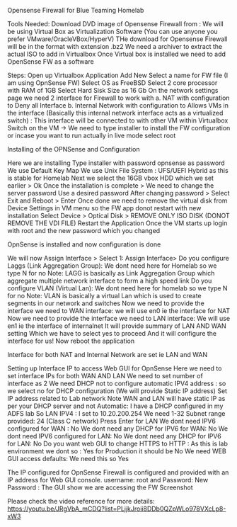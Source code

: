 Opensense Firewall for Blue Teaming Homelab

Tools Needed:
Download DVD image of Opensense Firewall from : 
We will be using Virtual Box as Virtualization Software (You can use anyone you prefer VMware/OracleVBox/HyperV)
THe download for Opensense Firewall will be in the format with extension .bz2
We need a archiver to extract the actual ISO to add in Virtualbox
Once Virtual box is installed we need to add OpenSense FW as a software 

Steps:
Open up Virtualbox Application
Add New 
Select a name for FW file (I am using OpnSense FW)
Select OS as FreeBSD 
Select 2 core processor with RAM of 1GB
Select Hard Sisk Size as 16 Gb
On the network settings page we need 2 interface for Firewall to work with
a. NAT with configuration to Deny all Interface
b. Internal Network with configuration to Allows VMs in the interface  (Basically this internal network interface acts as a virtualized switch) : This interface will be connected to with other VM within Virtualbox
Switch on the VM
-> We need to type installer to install the FW configuration or incase you want to run actually in live mode select root

Installing of the OPNSense and Configuration

Here we are installing 
Type installer with password opnsense as password
We use Default Key Map
We use Unix File System : UFS/UEFI Hybrid as this is stable for Homelab
Next we select the 16GB vbox HDD which we set earlier > Ok
Once the installation is complete > We need to change the server password
Use a desired password
After changing password > Select Exit and Reboot > Enter
Once done we need to remove the virtual disk from Device Settings in VM menu so the FW app donot restart with new installation
Select Device > Optical Disk > REMOVE ONLY ISO DISK (DONOT REMOVE THE VDI FILE)
Restart the Application
Once the VM starts up login with root and the new password which you changed


OpnSense is installed and now configuration is done

We will now Assign Interface > Select 1: Assign Interface> 
Do you configure Laggs (Link Aggregation Group): We dont need here for Homelab so we type N for no
Note: LAGG is basically as Link Aggregation Group which aggregate multiple network interface to form a high speed link
Do you configure VLAN (Virtual Lan): We dont need here for homelab so we type N for no
Note: VLAN is basically a virtual Lan which is used to create segments in our network and switches
Now we need to provide the interface we need to WAN interface: we will use en0 ie the interface for NAT
Now we need to provide the interface we need to LAN interface: We will use en1 ie the interface of internalnet
It will provide summary of LAN AND WAN setting 
Which we have to select yes to proceed
And it will configure the interface for us!
Now reboot the application

Interface for both NAT and Internal Network are set ie LAN and WAN

Setting up Interface IP to access Web GUI for OpnSense
Here we need to set interface IPs for both WAN AND LAN
We need to set number of interface as 2 
We need DHCP not to configure automatic IPV4 address : so we select no for DHCP configuration (We will provide Static IP address)
Set IP address related to Lab network 
Note WAN and LAN will have static IP as per your DHCP server and not Automatic: I have a DHCP configured in my ADFS lab 
So LAN IPV4 : I set to 10.20.200.254
We need 1-32 Subnet range provided: 24 (Class C network)
Press Enter for LAN
We dont need IPV6 configured for WAN : No
We dont need any DHCP for IPV6 for WAN: No
We dont need IPV6 configured for LAN: No
We dont need any DHCP for IPV6 for LAN: No
Do you want web GUI to change HTTPS to HTTP : As this is lab environment we dont so : Yes for Production it should be No
We need WEB GUI access defaults: We need this so Yes

The IP configured for OpnSense Firewall is configured and provided with an IP address for Web GUI console.
username: root and Password: New Password : The GUI show we are accessing the FW
Screenshot

Please check the video reference for more details: https://youtu.be/JRgVbA_mCDQ?list=PLjjkJroii8DDb0QZpWLo978VXcLp8-xW3



 







































